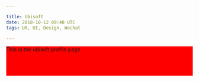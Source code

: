 ```yaml
---

title: Ubisoft
date: 2018-10-12 09:40 UTC
tags: UX, UI, Design, Wechat

---
```


<div style="background-color: red; height: 5rem;">
  This is the ubisoft profile page
</div>

